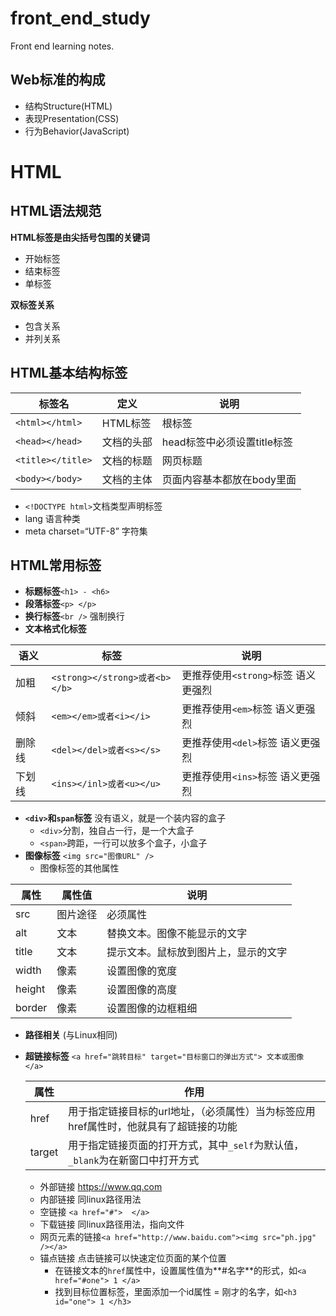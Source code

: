 # front_end_study
Front end learning notes.

## Web标准的构成
+ 结构Structure(HTML)  
+ 表现Presentation(CSS)  
+ 行为Behavior(JavaScript)  

# HTML
## HTML语法规范

**HTML标签是由尖括号包围的关键词**  
+ 开始标签<html>  
+ 结束标签</html>  
+ 单标签<br />  

**双标签关系**  
+ 包含关系  
+ 并列关系  

## HTML基本结构标签

|标签名|定义|说明|
|------|----|----|
|`<html></html>` |HTML标签|根标签|
|`<head></head>` |文档的头部|head标签中必须设置title标签|
|`<title></title>` |文档的标题|网页标题|
|`<body></body>` |文档的主体|页面内容基本都放在body里面|

+ `<!DOCTYPE html>`文档类型声明标签  
+ lang 语言种类  
+ meta charset=“UTF-8” 字符集  

## HTML常用标签

+ **标题标签**`<h1> - <h6>`
+ **段落标签**`<p> </p>`
+ **换行标签**`<br />` 强制换行
+ **文本格式化标签**

|语义|标签|说明|
|----|----|----|
|加粗|`<strong></strong>或者<b></b>`|更推荐使用`<strong>`标签 语义更强烈|
|倾斜|`<em></em>或者<i></i>`|更推荐使用`<em>`标签 语义更强烈|
|删除线|`<del></del>或者<s></s>`|更推荐使用`<del>`标签 语义更强烈|
|下划线|`<ins></inl>或者<u></u>`|更推荐使用`<ins>`标签 语义更强烈|

+ **`<div>`和`span`标签** 没有语义，就是一个装内容的盒子
   + `<div>`分割，独自占一行，是一个大盒子
   + `<span>`跨距，一行可以放多个盒子，小盒子
+ **图像标签** `<img src="图像URL" />`  
  +  图像标签的其他属性  

| 属性   | 属性值   | 说明                                 |
| ----   | ----     | ----                                 |
| src    | 图片途径 | 必须属性                             |
| alt    | 文本     | 替换文本。图像不能显示的文字         |
| title  | 文本     | 提示文本。鼠标放到图片上，显示的文字 |
| width  | 像素     | 设置图像的宽度                       |
| height | 像素     | 设置图像的高度                       |
| border | 像素     | 设置图像的边框粗细                   |

+ **路径相关**  (与Linux相同)

+ **超链接标签** `<a href="跳转目标" target="目标窗口的弹出方式"> 文本或图像 </a>`

  | 属性   | 作用                                                         |
  | ------ | ------------------------------------------------------------ |
  | href   | 用于指定链接目标的url地址，（必须属性）当为标签应用href属性时，他就具有了超链接的功能 |
  | target | 用于指定链接页面的打开方式，其中`_self`为默认值，`_blank`为在新窗口中打开方式 |

  + 外部链接 https://www.qq.com
  + 内部链接 同linux路径用法
  + 空链接 `<a href="#">  </a>`
  + 下载链接 同linux路径用法，指向文件
  + 网页元素的链接`<a href="http://www.baidu.com"><img src="ph.jpg" /></a>`
  + 锚点链接 点击链接可以快速定位页面的某个位置
    + 在链接文本的`href`属性中，设置属性值为**#名字**的形式，如`<a href="#one"> 1 </a>`
    + 找到目标位置标签，里面添加一个id属性 = 刚才的名字，如`<h3 id="one"> 1 </h3>`